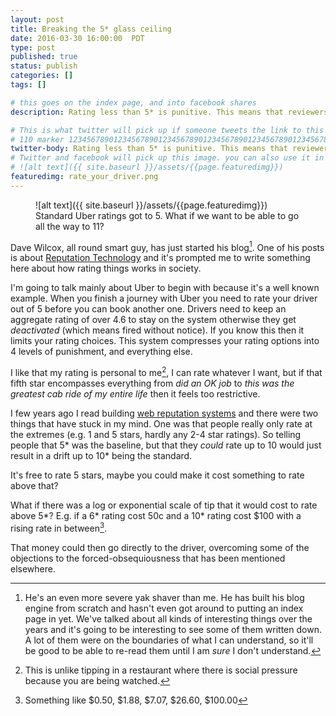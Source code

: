```yaml
---
layout: post
title: Breaking the 5* glass ceiling
date: 2016-03-30 16:00:00  PDT
type: post
published: true
status: publish
categories: []
tags: []

# this goes on the index page, and into facebook shares
description: Rating less than 5* is punitive. This means that reviewers can't express nuanced happiness. Here's one way to overcome that.

# This is what twitter will pick up if someone tweets the link to this page
# 110 marker 1234567890123456789012345678901234567890123456789012345678901234567890123456789012345678901234567890123456789
twitter-body: Rating less than 5* is punitive. This means that reviewers can't express nuanced happiness.
# Twitter and facebook will pick up this image. you can also use it in a post with:
# ![alt text]({{ site.baseurl }}/assets/{{page.featuredimg}})
featuredimg: rate_your_driver.png
---
```


<figure class="half-width right">
![alt text]({{ site.baseurl }}/assets/{{page.featuredimg}})
<figcaption>
Standard Uber ratings got to 5. What if we want to be able to go all the way to 11?
</figcaption>
</figure>

Dave Wilcox, all round smart guy, has just started his blog[^1]. One of his posts is about [Reputation Technology](http://dwilcox.bitbucket.org/posts/2016/03/28/Reputation%20Technology.html) and it's prompted me to write something here about how rating things works in society.

I'm going to talk mainly about Uber to begin with because it's a well known example. When you finish a journey with Uber you need to rate your driver out of 5 before you can book another one. Drivers need to keep an aggregate rating of over 4.6 to stay on the system otherwise they get _deactivated_ (which means fired without notice). If you know this then it limits your rating choices. This system compresses your rating options into 4 levels of punishment, and everything else.

I like that my rating is personal to me[^2], I can rate whatever I want, but if that fifth star encompasses everything from _did an OK job_ to _this was the greatest cab ride of my entire life_ then it feels too restrictive.

I few years ago I read building [web reputation systems](http://shop.oreilly.com/product/9780596159801.do) and there were two things that have stuck in my mind. One was that people really only rate at the extremes (e.g. 1 and 5 stars, hardly any 2-4 star ratings). So telling people that 5* was the baseline, but that they *could* rate up to 10 would just result in a drift up to 10* being the standard.

It's free to rate 5 stars, maybe you could make it cost something to rate above that?

What if there was a log or exponential scale of tip that it would cost to rate above 5*? E.g. if a 6* rating cost 50c and a 10\* rating cost $100 with a rising rate in between[^3].

That money could then go directly to the driver, overcoming some of the objections to the forced-obsequiousness that has been mentioned elsewhere.

[^1]: He's an even more severe yak shaver than me. He has built his blog engine from scratch and hasn't even got around to putting an index page in yet. We've talked about all kinds of interesting things over the years and it's going to be interesting to see some of them written down. A lot of them were on the boundaries of what I can understand, so it'll be good to be able to re-read them until I am _sure_ I don't understand.
[^2]: This is unlike tipping in a restaurant where there is social pressure because you are being watched.
[^3]: Something like $0.50, $1.88, $7.07, $26.60, $100.00
